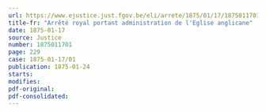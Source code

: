```yaml
---
url: https://www.ejustice.just.fgov.be/eli/arrete/1875/01/17/1875011701/justel
title-fr: "Arrêté royal portant administration de l'Eglise anglicane"
date: 1875-01-17
source: Justice
number: 1875011701
page: 229
case: 1875-01-17/01
publication: 1875-01-24
starts:
modifies:
pdf-original:
pdf-consolidated:
---
```


